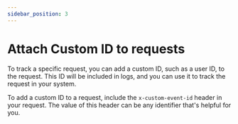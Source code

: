 ```yaml
---
sidebar_position: 3
---
```


# Attach Custom ID to requests

To track a specific request, you can add a custom ID, such as a user ID, to the request. This ID will be included in logs, and you can use it to track the request in your system.

To add a custom ID to a request, include the `x-custom-event-id` header in your request. The value of this header can be any identifier that's helpful for you.
